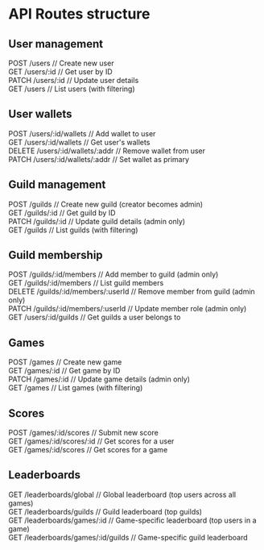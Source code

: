 # API Routes structure

## User management

POST /users            // Create new user  
GET /users/:id         // Get user by ID  
PATCH /users/:id       // Update user details  
GET /users             // List users (with filtering)  

## User wallets

POST /users/:id/wallets        // Add wallet to user  
GET /users/:id/wallets         // Get user's wallets  
DELETE /users/:id/wallets/:addr // Remove wallet from user  
PATCH /users/:id/wallets/:addr // Set wallet as primary  

## Guild management

POST /guilds           // Create new guild (creator becomes admin)  
GET /guilds/:id        // Get guild by ID  
PATCH /guilds/:id      // Update guild details (admin only)  
GET /guilds            // List guilds (with filtering)  

## Guild membership

POST /guilds/:id/members       // Add member to guild (admin only)  
GET /guilds/:id/members        // List guild members  
DELETE /guilds/:id/members/:userId // Remove member from guild (admin only)  
PATCH /guilds/:id/members/:userId  // Update member role (admin only)  
GET /users/:id/guilds          // Get guilds a user belongs to  

## Games

POST /games            // Create new game  
GET /games/:id         // Get game by ID  
PATCH /games/:id       // Update game details (admin only)  
GET /games             // List games (with filtering)  

## Scores

POST /games/:id/scores           // Submit new score  
GET /games/:id/scores/:id        // Get scores for a user  
GET /games/:id/scores  // Get scores for a game  

## Leaderboards

GET /leaderboards/global        // Global leaderboard (top users across all games)  
GET /leaderboards/guilds        // Guild leaderboard (top guilds)  
GET /leaderboards/games/:id     // Game-specific leaderboard (top users in a game)  
GET /leaderboards/games/:id/guilds // Game-specific guild leaderboard  
